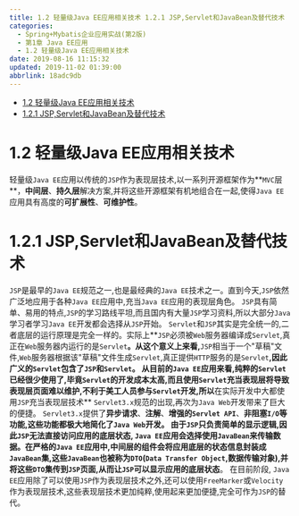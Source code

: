 ```yaml
---
title: 1.2 轻量级Java EE应用相关技术 1.2.1 JSP,Servlet和JavaBean及替代技术
categories: 
  - Spring+Mybatis企业应用实战(第2版)
  - 第1章 Java EE应用
  - 1.2 轻量级Java EE应用相关技术
date: 2019-08-16 11:15:32
updated: 2019-11-02 01:39:00
abbrlink: 18adc9db
---
```

- [1.2 轻量级Java EE应用相关技术](/ReadingNotes/18adc9db/#1-2-轻量级Java-EE应用相关技术)
- [1.2.1 JSP,Servlet和JavaBean及替代技术](/ReadingNotes/18adc9db/#1-2-1-JSP,Servlet和JavaBean及替代技术)

<!--more-->
<script src="https://cdn.bootcss.com/jquery/3.4.0/jquery.slim.min.js"></script>
<script>$(document).ready(function () {$(".post-body > ul:nth-child(1)").hide();});</script>

<!--end-->
<!--SSTStart-->
# 1.2 轻量级Java EE应用相关技术 #
轻量级`Java EE`应用以传统的`JSP`作为表现层技术,以一系列开源框架作为**`MVC`层**，**中间层**、**持久层**解决方案,并将这些开源框架有机地组合在一起,使得`Java EE`应用具有高度的**可扩展性**、**可维护性**。
# 1.2.1 JSP,Servlet和JavaBean及替代技术 #
`JSP`是最早的`Java EE`规范之一,也是最经典的`Java EE`技术之一。直到今天,`JSP`依然广泛地应用于各种`Java EE`应用中,充当`Java EE`应用的表现层角色。
`JSP`具有简单、易用的特点,`JSP`的学习路线平坦,而且国内有大量`JSP`学习资料,所以大部分`Java`学习者学习`Java EE`开发都会选择从`JSP`开始。
`Servlet`和`JSP`其实是完全统一的,二者底层的运行原理是完全一样的。实际上**`JSP`必须被`Web`服务器编译成`Servlet`,真正在`Web`服务器内运行的是`Servlet`**。从这个意义上来看,**`JSP`相当于一个"草稿"文件,`Web`服务器根据该"草稿"文件生成`Servlet`,真正提供`HTTP`服务的是`Servlet`**,因此广义的`Servlet`包含了`JSP`和`Servlet`。
从目前的`Java EE`应用来看,纯粹的`Servlet`已经很少使用了,毕竟`Servlet`的开发成本太高,而且使用`Servlet`充当表现层将导致表现层页面难以维护,不利于美工人员参与`Servlet`开发,所以**在实际开发中大都使用`JSP`充当表现层技术**
`Servlet3.x`规范的出现,再次为`Java Web`开发带来了巨大的便捷。 `Servlet3.x`提供了**异步请求**、**注解**、**增强的`Servlet API`**、**非阻塞`I/O`**等功能,这些功能都极大地简化了`Java Web`开发。
**由于`JSP`只负责简单的显示逻辑,因此`JSP`无法直接访问应用的底层状态,** `Java EE`应用会选择使用`JavaBean`来传输数据。在严格的`Java EE`应用中,中间层的组件会将应用底层的状态信息封装成`JavaBean`集,这些`JavaBean`也被称为`DTO`(`Data Transfer Object`,数据传输对象),并**将这些`DTO`集传到`JSP`页面,从而让`JSP`可以显示应用的底层状态**。
在目前阶段, `Java EE`应用除了可以使用`JSP`作为表现层技术之外,还可以使用`FreeMarker`或`Velocity`作为表现层技术,这些表现层技术更加纯粹,使用起来更加便捷,完全可作为`JSP`的替代。

<!--SSTStop-->

